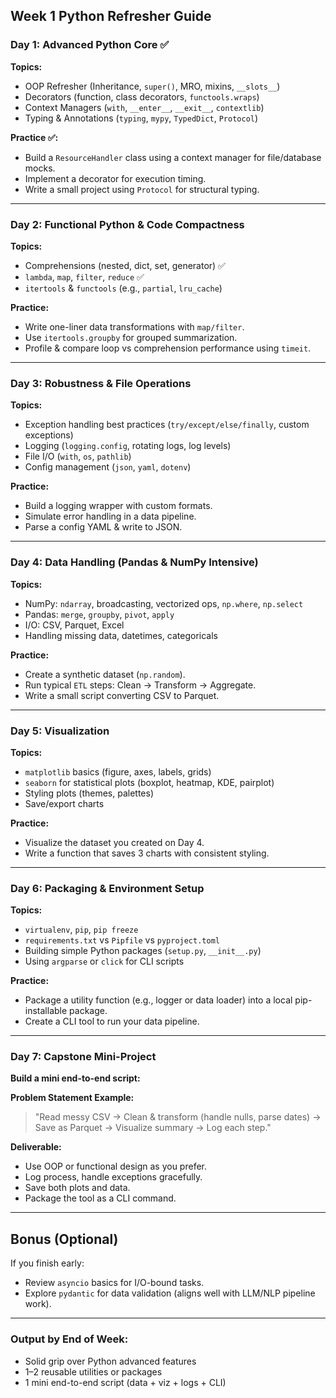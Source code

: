 ## **Week 1 Python Refresher Guide**

### **Day 1: Advanced Python Core ✅**

**Topics:**

* OOP Refresher (Inheritance, `super()`, MRO, mixins, `__slots__`)
* Decorators (function, class decorators, `functools.wraps`)
* Context Managers (`with`, `__enter__`, `__exit__`, `contextlib`)
* Typing & Annotations (`typing`, `mypy`, `TypedDict`, `Protocol`)

**Practice ✅:**

* Build a `ResourceHandler` class using a context manager for file/database mocks.
* Implement a decorator for execution timing.
* Write a small project using `Protocol` for structural typing.

---

### **Day 2: Functional Python & Code Compactness**

**Topics:**

* Comprehensions (nested, dict, set, generator) ✅
* `lambda`, `map`, `filter`, `reduce` ✅
* `itertools` & `functools` (e.g., `partial`, `lru_cache`)

**Practice:**

* Write one-liner data transformations with `map/filter`.
* Use `itertools.groupby` for grouped summarization.
* Profile & compare loop vs comprehension performance using `timeit`.

---

### **Day 3: Robustness & File Operations**

**Topics:**

* Exception handling best practices (`try/except/else/finally`, custom exceptions)
* Logging (`logging.config`, rotating logs, log levels)
* File I/O (`with`, `os`, `pathlib`)
* Config management (`json`, `yaml`, `dotenv`)

**Practice:**

* Build a logging wrapper with custom formats.
* Simulate error handling in a data pipeline.
* Parse a config YAML & write to JSON.

---

### **Day 4: Data Handling (Pandas & NumPy Intensive)**

**Topics:**

* NumPy: `ndarray`, broadcasting, vectorized ops, `np.where`, `np.select`
* Pandas: `merge`, `groupby`, `pivot`, `apply`
* I/O: CSV, Parquet, Excel
* Handling missing data, datetimes, categoricals

**Practice:**

* Create a synthetic dataset (`np.random`).
* Run typical `ETL` steps: Clean → Transform → Aggregate.
* Write a small script converting CSV to Parquet.

---

### **Day 5: Visualization**

**Topics:**

* `matplotlib` basics (figure, axes, labels, grids)
* `seaborn` for statistical plots (boxplot, heatmap, KDE, pairplot)
* Styling plots (themes, palettes)
* Save/export charts

**Practice:**

* Visualize the dataset you created on Day 4.
* Write a function that saves 3 charts with consistent styling.

---

### **Day 6: Packaging & Environment Setup**

**Topics:**

* `virtualenv`, `pip`, `pip freeze`
* `requirements.txt` vs `Pipfile` vs `pyproject.toml`
* Building simple Python packages (`setup.py`, `__init__.py`)
* Using `argparse` or `click` for CLI scripts

**Practice:**

* Package a utility function (e.g., logger or data loader) into a local pip-installable package.
* Create a CLI tool to run your data pipeline.

---

### **Day 7: Capstone Mini-Project**

**Build a mini end-to-end script:**

**Problem Statement Example:**

> "Read messy CSV → Clean & transform (handle nulls, parse dates) → Save as Parquet → Visualize summary → Log each step."

**Deliverable:**

* Use OOP or functional design as you prefer.
* Log process, handle exceptions gracefully.
* Save both plots and data.
* Package the tool as a CLI command.

---

## **Bonus (Optional)**

If you finish early:

* Review `asyncio` basics for I/O-bound tasks.
* Explore `pydantic` for data validation (aligns well with LLM/NLP pipeline work).

---

### **Output by End of Week:**

* Solid grip over Python advanced features
* 1–2 reusable utilities or packages
* 1 mini end-to-end script (data + viz + logs + CLI)